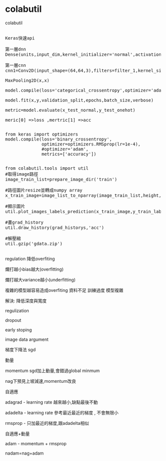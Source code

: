 # colabutil
colabutil

<pre>

Keras快速api

第一層dnn
Dense(units,input_dim,kernel_initializer='normal',activation='relu')

第一層cnn
cnn1=Conv2D(input_shape=(64,64,3),filters=filter_1,kernel_size=(3,3),padding='same',activation='relu')

MaxPooling2D(x,x)

model.compile(loss='categorical_crossentropy',optimizer='adam',metrics=['accuracy'])

model.fit(x,y,validation_split,epochs,batch_size,verbose)

metric=model.evaluate(x_test_normal,y_test_onehot)

meric[0] =>loss ,mertric[1] =>acc

</pre>

<pre>
from keras import optimizers 
model.compile(loss='binary_crossentropy',
              optimizer=optimizers.RMSprop(lr=1e-4),
              #optimizer='adam',
              metrics=['accuracy'])
              
</pre>
<pre>
from colabutil.tools import util
#取得image路徑
image_train_list=prepare_image_dir('train')

#路徑圖片resize並轉成numpy array
x_train_image=image_list_to_nparray(image_train_list,height,width,channel)

#顯示圖片
util.plot_images_labels_prediction(x_train_image,y_train_label,[],0)

#畫grad_history
util.draw_history(grad_historys,'acc')

#解壓縮
util.gzip('gdata.zip')

</pre>


regulation 降低overfiting

爛打越小bias越大(overfitting)

爛打越大variance越小(underfitting)

複雜的模型越容易造成overfiting
資料不足
訓練過度
模型複雜

解決:
降低深度與寬度

regulization

dropout

early stoping

image data argument


梯度下降法
sgd

動量

momentum sgd加上動量,會錯過global minmum

nag下預見上坡減速,momentum改良

自適應

adagrad - learning rate 越來越小,缺點最後不動

adadelta - learning rate 參考最近最近的梯度 , 不會無限小

rmsprop - 只加最近的梯度,跟adadelta相似

自適應+動量

adam - momentum + rmsprop

nadam=nag+adam
